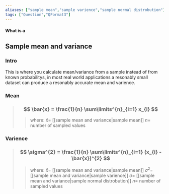 ```yaml
---
aliases: ["sample mean","sample varience","sample normal distrobution"]
tags: ["Question","QFormat3"]
---
```


#### What is a
## Sample mean and variance
### Intro
This is where you calculate mean/variance from a sample instead of from known probabilitys, in most real world applications a resonably small dataset can produce a resonably accurate mean and varience.

### Mean
> ### $$ \bar{x} = \frac{1}{n} \sum\limits^{n}_{i=1} x_{i} $$ 
>> where:
>> $\bar{x}=$ [[sample mean and variance|sample mean]] 
>> $n=$ number of sampled values

### Varience
> ### $$ \sigma^{2} = \frac{1}{n} \sum\limits^{n}_{i=1} (x_{i} - \bar{x})^{2} $$ 
>> where:
>> $\bar{x}=$ [[sample mean and variance|sample mean]] 
>> $\sigma^{2}=$ [[sample mean and variance|sample varience]]
>> $\sigma=$ [[sample mean and variance|sample normal distrobution]]
>> $n=$ number of sampled values


